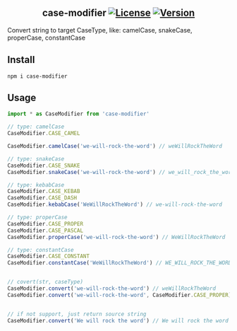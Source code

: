 <h2 align="center">
case-modifier
<a href="https://www.npmjs.com/package/case-modifier"><img src="https://img.shields.io/npm/l/case-modifier.svg" alt="License"></a>
<a href="https://www.npmjs.com/package/case-modifier"><img src="https://img.shields.io/npm/v/case-modifier.svg" alt="Version"></a>
</h2>

Convert string to target CaseType, like: camelCase, snakeCase, properCase, constantCase

## Install

```
npm i case-modifier
```

## Usage

```js
import * as CaseModifier from 'case-modifier'

// type: camelCase
CaseModifier.CASE_CAMEL

CaseModifier.camelCase('we-will-rock-the-word') // weWillRockTheWord

// type: snakeCase
CaseModifier.CASE_SNAKE
CaseModifier.snakeCase('we-will-rock-the-word') // we_will_rock_the_word

// type: kebabCase
CaseModifier.CASE_KEBAB
CaseModifier.CASE_DASH
CaseModifier.kebabCase('WeWillRockTheWord') // we-will-rock-the-word

// type: properCase
CaseModifier.CASE_PROPER
CaseModifier.CASE_PASCAL
CaseModifier.properCase('we-will-rock-the-word') // WeWillRockTheWord

// type: constantCase
CaseModifier.CASE_CONSTANT
CaseModifier.constantCase('WeWillRockTheWord') // WE_WILL_ROCK_THE_WORD


// covert(str, caseType)
CaseModifier.convert('we-will-rock-the-word') // weWillRockTheWord
CaseModifier.convert('we-will-rock-the-word', CaseModifier.CASE_PROPER) // WeWillRockTheWord


// if not support, just return source string
CaseModifier.convert('We will rock the word') // We will rock the word

```

